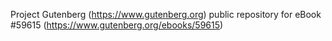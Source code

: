 Project Gutenberg (https://www.gutenberg.org) public repository for
eBook #59615 (https://www.gutenberg.org/ebooks/59615)
